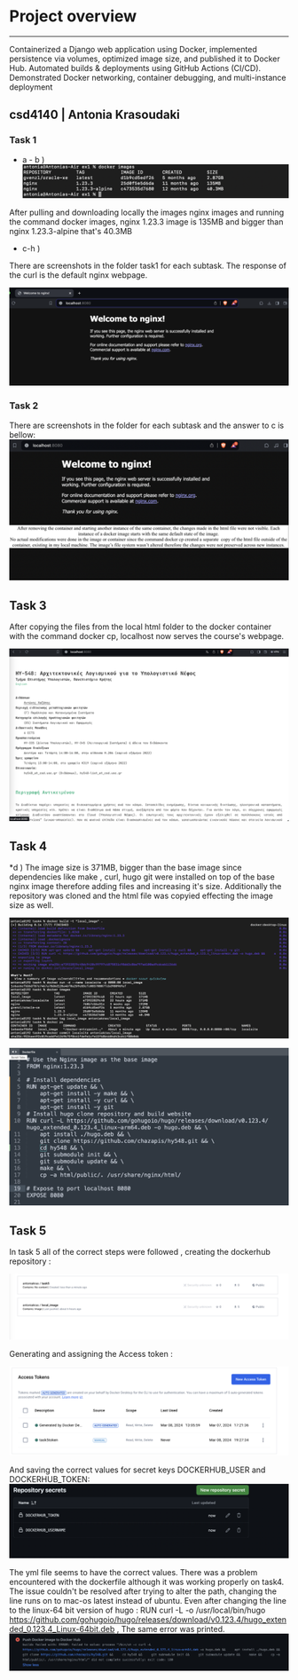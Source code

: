 # Project overview
---------------------

Containerized a Django web application using Docker, implemented persistence via volumes, optimized image size, and published it to Docker Hub. Automated builds & deployments using GitHub Actions (CI/CD). Demonstrated Docker networking, container debugging, and multi-instance deployment

## csd4140 | Antonia Krasoudaki


### Task 1

* a - b )
![1](task1/a-b.png)

After pulling and downloading locally the images nginx images and running the command docker images, nginx 1.23.3 image is 135MB and bigger than nginx 1.23.3-alpine that's 40.3MB

* c-h )

There are screenshots in the folder task1 for each subtask. The response of the curl is the default nginx webpage.

![1](task1/localhost8080.png)


### Task 2
  There are screenshots in the folder for each subtask and the answer to c is bellow:
![1](task2/2_c.png)


## Task 3

After copying the files from the local html folder to the docker container with the command docker cp, localhost now serves the course's webpage.

![1](task3/task3_localhost.png)

## Task 4 

*d ) The image size is 371MB, bigger than the base image since dependencies like make , curl, hugo git were installed on top of the base nginx image
therefore adding files and increasing it's size. Additionally the repository was cloned and the html file was copyied effecting the image size as well.

![1](task4/4_build+run.png)


![1](task4/Dockerfile.png)

## Task 5

In task 5 all of the correct steps were followed , creating the dockerhub repository :

![1](task5/create_dockerhub_repo.png)

Generating and assigning the Access token : 

![1](task5/dockerhub_access_token.png)

And saving the correct values for secret keys DOCKERHUB_USER and DOCKERHUB_TOKEN:
![1](task5/github_secrets.png)

The yml file seems to have the correct values. There was a problem encountered with the dockerfile although it was working properly on task4.
The issue couldn't be resolved after trying to alter the path, changing the line runs on to mac-os latest instead of ubuntu.
Even after changing the line to the linux-64 bit version of hugo : RUN curl -L -o /usr/local/bin/hugo https://github.com/gohugoio/hugo/releases/download/v0.123.4/hugo_extended_0.123.4_Linux-64bit.deb ,
The same error was printed.
![1](task5/workflow_error.png)








